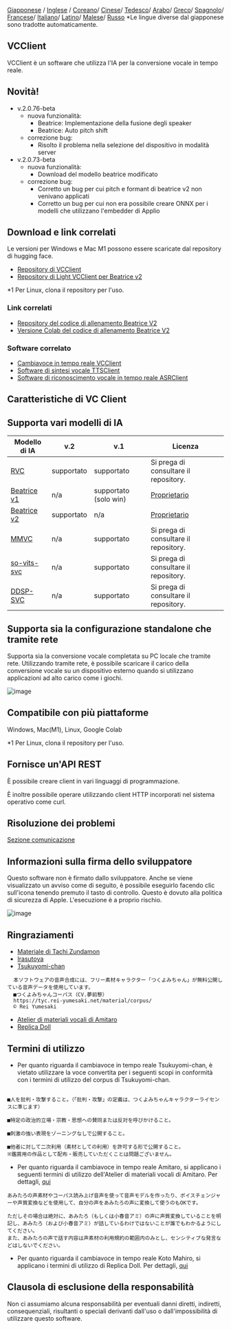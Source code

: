 [Giapponese](/README.md) /
[Inglese](/docs_i18n/README_en.md) /
[Coreano](/docs_i18n/README_ko.md)/
[Cinese](/docs_i18n/README_zh.md)/
[Tedesco](/docs_i18n/README_de.md)/
[Arabo](/docs_i18n/README_ar.md)/
[Greco](/docs_i18n/README_el.md)/
[Spagnolo](/docs_i18n/README_es.md)/
[Francese](/docs_i18n/README_fr.md)/
[Italiano](/docs_i18n/README_it.md)/
[Latino](/docs_i18n/README_la.md)/
[Malese](/docs_i18n/README_ms.md)/
[Russo](/docs_i18n/README_ru.md)
*Le lingue diverse dal giapponese sono tradotte automaticamente.

## VCClient

VCClient è un software che utilizza l'IA per la conversione vocale in tempo reale.

## Novità!

* v.2.0.76-beta
  * nuova funzionalità:
    * Beatrice: Implementazione della fusione degli speaker
    * Beatrice: Auto pitch shift
  * correzione bug:
    * Risolto il problema nella selezione del dispositivo in modalità server
* v.2.0.73-beta
  * nuova funzionalità:
    * Download del modello beatrice modificato
  * correzione bug:
    * Corretto un bug per cui pitch e formant di beatrice v2 non venivano applicati
    * Corretto un bug per cui non era possibile creare ONNX per i modelli che utilizzano l'embedder di Applio

## Download e link correlati

Le versioni per Windows e Mac M1 possono essere scaricate dal repository di hugging face.

* [Repository di VCClient](https://huggingface.co/wok000/vcclient000/tree/main)
* [Repository di Light VCClient per Beatrice v2](https://huggingface.co/wok000/light_vcclient_beatrice/tree/main)

*1 Per Linux, clona il repository per l'uso.

### Link correlati

* [Repository del codice di allenamento Beatrice V2](https://huggingface.co/fierce-cats/beatrice-trainer)
* [Versione Colab del codice di allenamento Beatrice V2](https://github.com/w-okada/beatrice-trainer-colab)

### Software correlato

* [Cambiavoce in tempo reale VCClient](https://github.com/w-okada/voice-changer)
* [Software di sintesi vocale TTSClient](https://github.com/w-okada/ttsclient)
* [Software di riconoscimento vocale in tempo reale ASRClient](https://github.com/w-okada/asrclient)

## Caratteristiche di VC Client

## Supporta vari modelli di IA

| Modello di IA                                                                                                     | v.2       | v.1                  | Licenza                                                                                 |
| ------------------------------------------------------------------------------------------------------------ | --------- | -------------------- | ------------------------------------------------------------------------------------------ |
| [RVC ](https://github.com/RVC-Project/Retrieval-based-Voice-Conversion-WebUI/blob/main/docs/jp/README.ja.md) | supportato | supportato            | Si prega di consultare il repository.                                                             |
| [Beatrice v1](https://prj-beatrice.com/)                                                                     | n/a       | supportato (solo win) | [Proprietario](https://github.com/w-okada/voice-changer/tree/master/server/voice_changer/Beatrice) |
| [Beatrice v2](https://prj-beatrice.com/)                                                                     | supportato | n/a                  | [Proprietario](https://huggingface.co/wok000/vcclient_model/blob/main/beatrice_v2_beta/readme.md)  |
| [MMVC](https://github.com/isletennos/MMVC_Trainer)                                                           | n/a       | supportato            | Si prega di consultare il repository.                                                             |
| [so-vits-svc](https://github.com/svc-develop-team/so-vits-svc)                                               | n/a       | supportato            | Si prega di consultare il repository.                                                             |
| [DDSP-SVC](https://github.com/yxlllc/DDSP-SVC)                                                               | n/a       | supportato            | Si prega di consultare il repository.                                                             |

## Supporta sia la configurazione standalone che tramite rete

Supporta sia la conversione vocale completata su PC locale che tramite rete.
Utilizzando tramite rete, è possibile scaricare il carico della conversione vocale su un dispositivo esterno quando si utilizzano applicazioni ad alto carico come i giochi.

![image](https://user-images.githubusercontent.com/48346627/206640768-53f6052d-0a96-403b-a06c-6714a0b7471d.png)

## Compatibile con più piattaforme

Windows, Mac(M1), Linux, Google Colab

*1 Per Linux, clona il repository per l'uso.

## Fornisce un'API REST

È possibile creare client in vari linguaggi di programmazione.

È inoltre possibile operare utilizzando client HTTP incorporati nel sistema operativo come curl.

## Risoluzione dei problemi

[Sezione comunicazione](tutorials/trouble_shoot_communication_ja.md)

## Informazioni sulla firma dello sviluppatore

Questo software non è firmato dallo sviluppatore. Anche se viene visualizzato un avviso come di seguito, è possibile eseguirlo facendo clic sull'icona tenendo premuto il tasto di controllo. Questo è dovuto alla politica di sicurezza di Apple. L'esecuzione è a proprio rischio.

![image](https://user-images.githubusercontent.com/48346627/212567711-c4a8d599-e24c-4fa3-8145-a5df7211f023.png)

## Ringraziamenti

* [Materiale di Tachi Zundamon](https://seiga.nicovideo.jp/seiga/im10792934)
* [Irasutoya](https://www.irasutoya.com/)
* [Tsukuyomi-chan](https://tyc.rei-yumesaki.net/)

```
  本ソフトウェアの音声合成には、フリー素材キャラクター「つくよみちゃん」が無料公開している音声データを使用しています。
  ■つくよみちゃんコーパス（CV.夢前黎）
  https://tyc.rei-yumesaki.net/material/corpus/
  © Rei Yumesaki
```

* [Atelier di materiali vocali di Amitaro](https://amitaro.net/)
* [Replica Doll](https://kikyohiroto1227.wixsite.com/kikoto-utau)

## Termini di utilizzo

* Per quanto riguarda il cambiavoce in tempo reale Tsukuyomi-chan, è vietato utilizzare la voce convertita per i seguenti scopi in conformità con i termini di utilizzo del corpus di Tsukuyomi-chan.

```

■人を批判・攻撃すること。（「批判・攻撃」の定義は、つくよみちゃんキャラクターライセンスに準じます）

■特定の政治的立場・宗教・思想への賛同または反対を呼びかけること。

■刺激の強い表現をゾーニングなしで公開すること。

■他者に対して二次利用（素材としての利用）を許可する形で公開すること。
※鑑賞用の作品として配布・販売していただくことは問題ございません。
```

* Per quanto riguarda il cambiavoce in tempo reale Amitaro, si applicano i seguenti termini di utilizzo dell'Atelier di materiali vocali di Amitaro. Per dettagli, [qui](https://amitaro.net/voice/faq/#index_id6)

```
あみたろの声素材やコーパス読み上げ音声を使って音声モデルを作ったり、ボイスチェンジャーや声質変換などを使用して、自分の声をあみたろの声に変換して使うのもOKです。

ただしその場合は絶対に、あみたろ（もしくは小春音アミ）の声に声質変換していることを明記し、あみたろ（および小春音アミ）が話しているわけではないことが誰でもわかるようにしてください。
また、あみたろの声で話す内容は声素材の利用規約の範囲内のみとし、センシティブな発言などはしないでください。
```

* Per quanto riguarda il cambiavoce in tempo reale Koto Mahiro, si applicano i termini di utilizzo di Replica Doll. Per dettagli, [qui](https://kikyohiroto1227.wixsite.com/kikoto-utau/ter%EF%BD%8Ds-of-service)

## Clausola di esclusione della responsabilità

Non ci assumiamo alcuna responsabilità per eventuali danni diretti, indiretti, consequenziali, risultanti o speciali derivanti dall'uso o dall'impossibilità di utilizzare questo software.
